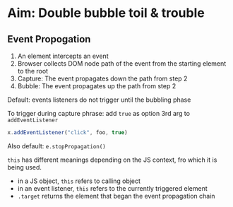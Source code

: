 # Aim: Double bubble toil & trouble

## Event Propogation

1. An element intercepts an event
2. Browser collects DOM node path of the event from the starting element to
   the root
3. Capture: The event propagates down the path from step 2
4. Bubble: The event propagates up the path from step 2

Default: events listeners do not trigger until the bubbling phase

To trigger during capture phrase:
add `true` as option 3rd arg to `addEventListener`

```javascript
x.addEventListener("click", foo, true)
```

Also default: 
`e.stopPropagation()`

`this` has different meanings depending on the JS context, fro which it is
being used.
* in a JS object, `this` refers to calling object
* in an event listener, `this` refers to the currently triggered element
* `.target` returns the element that began the event propagation chain
